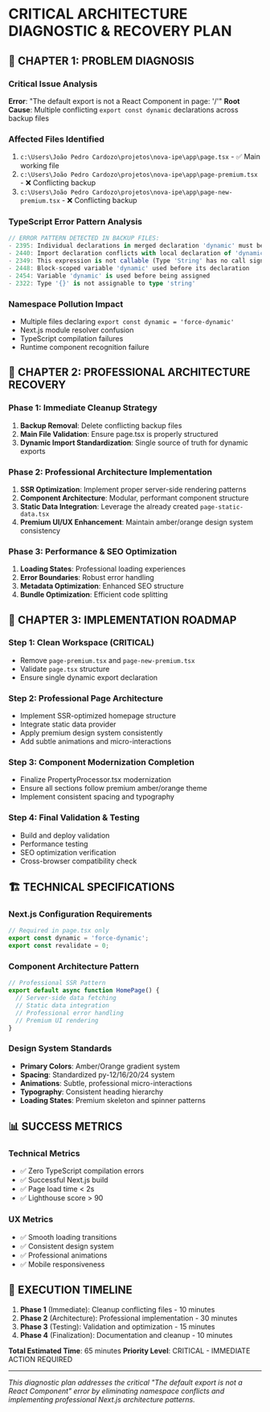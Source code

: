 # CRITICAL ARCHITECTURE DIAGNOSTIC & RECOVERY PLAN

## 🚨 CHAPTER 1: PROBLEM DIAGNOSIS

### Critical Issue Analysis

**Error**: "The default export is not a React Component in page: '/'"
**Root Cause**: Multiple conflicting `export const dynamic` declarations across backup files

### Affected Files Identified

1. `c:\Users\João Pedro Cardozo\projetos\nova-ipe\app\page.tsx` - ✅ Main working file
2. `c:\Users\João Pedro Cardozo\projetos\nova-ipe\app\page-premium.tsx` - ❌ Conflicting backup
3. `c:\Users\João Pedro Cardozo\projetos\nova-ipe\app\page-new-premium.tsx` - ❌ Conflicting backup

### TypeScript Error Pattern Analysis

```typescript
// ERROR PATTERN DETECTED IN BACKUP FILES:
- 2395: Individual declarations in merged declaration 'dynamic' must be all exported or all local
- 2440: Import declaration conflicts with local declaration of 'dynamic'
- 2349: This expression is not callable (Type 'String' has no call signatures)
- 2448: Block-scoped variable 'dynamic' used before its declaration
- 2454: Variable 'dynamic' is used before being assigned
- 2322: Type '{}' is not assignable to type 'string'
```

### Namespace Pollution Impact

- Multiple files declaring `export const dynamic = 'force-dynamic'`
- Next.js module resolver confusion
- TypeScript compilation failures
- Runtime component recognition failure

## 🔧 CHAPTER 2: PROFESSIONAL ARCHITECTURE RECOVERY

### Phase 1: Immediate Cleanup Strategy

1. **Backup Removal**: Delete conflicting backup files
2. **Main File Validation**: Ensure page.tsx is properly structured
3. **Dynamic Import Standardization**: Single source of truth for dynamic exports

### Phase 2: Professional Architecture Implementation

1. **SSR Optimization**: Implement proper server-side rendering patterns
2. **Component Architecture**: Modular, performant component structure
3. **Static Data Integration**: Leverage the already created `page-static-data.tsx`
4. **Premium UI/UX Enhancement**: Maintain amber/orange design system consistency

### Phase 3: Performance & SEO Optimization

1. **Loading States**: Professional loading experiences
2. **Error Boundaries**: Robust error handling
3. **Metadata Optimization**: Enhanced SEO structure
4. **Bundle Optimization**: Efficient code splitting

## 🎯 CHAPTER 3: IMPLEMENTATION ROADMAP

### Step 1: Clean Workspace (CRITICAL)

- Remove `page-premium.tsx` and `page-new-premium.tsx`
- Validate `page.tsx` structure
- Ensure single dynamic export declaration

### Step 2: Professional Page Architecture

- Implement SSR-optimized homepage structure
- Integrate static data provider
- Apply premium design system consistently
- Add subtle animations and micro-interactions

### Step 3: Component Modernization Completion

- Finalize PropertyProcessor.tsx modernization
- Ensure all sections follow premium amber/orange theme
- Implement consistent spacing and typography

### Step 4: Final Validation & Testing

- Build and deploy validation
- Performance testing
- SEO optimization verification
- Cross-browser compatibility check

## 🏗️ TECHNICAL SPECIFICATIONS

### Next.js Configuration Requirements

```typescript
// Required in page.tsx only
export const dynamic = 'force-dynamic';
export const revalidate = 0;
```

### Component Architecture Pattern

```typescript
// Professional SSR Pattern
export default async function HomePage() {
  // Server-side data fetching
  // Static data integration
  // Professional error handling
  // Premium UI rendering
}
```

### Design System Standards

- **Primary Colors**: Amber/Orange gradient system
- **Spacing**: Standardized py-12/16/20/24 system
- **Animations**: Subtle, professional micro-interactions
- **Typography**: Consistent heading hierarchy
- **Loading States**: Premium skeleton and spinner patterns

## 📊 SUCCESS METRICS

### Technical Metrics

- ✅ Zero TypeScript compilation errors
- ✅ Successful Next.js build
- ✅ Page load time < 2s
- ✅ Lighthouse score > 90

### UX Metrics

- ✅ Smooth loading transitions
- ✅ Consistent design system
- ✅ Professional animations
- ✅ Mobile responsiveness

## 🚀 EXECUTION TIMELINE

1. **Phase 1** (Immediate): Cleanup conflicting files - 10 minutes
2. **Phase 2** (Architecture): Professional implementation - 30 minutes
3. **Phase 3** (Testing): Validation and optimization - 15 minutes
4. **Phase 4** (Finalization): Documentation and cleanup - 10 minutes

**Total Estimated Time**: 65 minutes
**Priority Level**: CRITICAL - IMMEDIATE ACTION REQUIRED

---

_This diagnostic plan addresses the critical "The default export is not a React Component" error by eliminating namespace conflicts and implementing professional Next.js architecture patterns._

